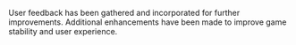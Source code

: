 

User feedback has been gathered and incorporated for further improvements. Additional enhancements have been made to improve game stability and user experience.